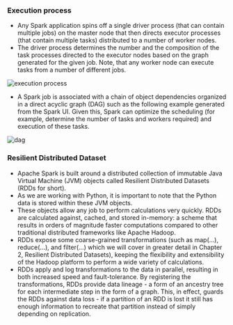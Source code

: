 ### Execution process
* Any Spark application spins off a single driver process (that can contain multiple jobs) on the master node that then directs executor processes (that contain multiple tasks) distributed to a number of worker nodes.
* The driver process determines the number and the composition of the task processes directed to the executor nodes based on the graph generated for the given job. Note, that any worker node can execute tasks from a number of different jobs.

![execution process](https://www.safaribooksonline.com/library/view/learning-pyspark/9781786463708/graphics/B05793_01_02.jpg)

* A Spark job is associated with a chain of object dependencies organized in a direct acyclic graph (DAG) such as the following example generated from the Spark UI. Given this, Spark can optimize the scheduling (for example, determine the number of tasks and workers required) and execution of these tasks.

![dag](https://www.safaribooksonline.com/library/view/learning-pyspark/9781786463708/graphics/B05793_01_03.jpg)

### Resilient Distributed Dataset
* Apache Spark is built around a distributed collection of immutable Java Virtual Machine (JVM) objects called Resilient Distributed Datasets (RDDs for short). 
* As we are working with Python, it is important to note that the Python data is stored within these JVM objects. 
* These objects allow any job to perform calculations very quickly. RDDs are calculated against, cached, and stored in-memory: a scheme that results in orders of magnitude faster computations compared to other traditional distributed frameworks like Apache Hadoop.
* RDDs expose some coarse-grained transformations (such as map(...), reduce(...), and filter(...) which we will cover in greater detail in Chapter 2, Resilient Distributed Datasets), keeping the flexibility and extensibility of the Hadoop platform to perform a wide variety of calculations. 
* RDDs apply and log transformations to the data in parallel, resulting in both increased speed and fault-tolerance. By registering the transformations, RDDs provide data lineage - a form of an ancestry tree for each intermediate step in the form of a graph. This, in effect, guards the RDDs against data loss - if a partition of an RDD is lost it still has enough information to recreate that partition instead of simply depending on replication.